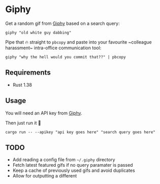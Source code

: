 # Giphy

Get a random gif from [Giphy](https://giphy.com/) based on a search query:

```shell
giphy "old white guy dabbing"
```

Pipe that 🔥 straight to `pbcopy` and paste into your favourite ~colleague harassment~ intra-office communication tool:

```shell
giphy "why the hell would you commit that??" | pbcopy
```

## Requirements

* Rust 1.38

## Usage

You will need an API key from [Giphy](https://developers.giphy.com/).

Then just run it 🤙

```shell
cargo run -- --apikey "api key goes here" "search query goes here"
```

## TODO

* Add reading a config file from `~/.giphy` directory
* Fetch latest featured gifs if no query paramater is passed
* Keep a cache of previously used gifs and avoid duplicates
* Allow for outputting a different
